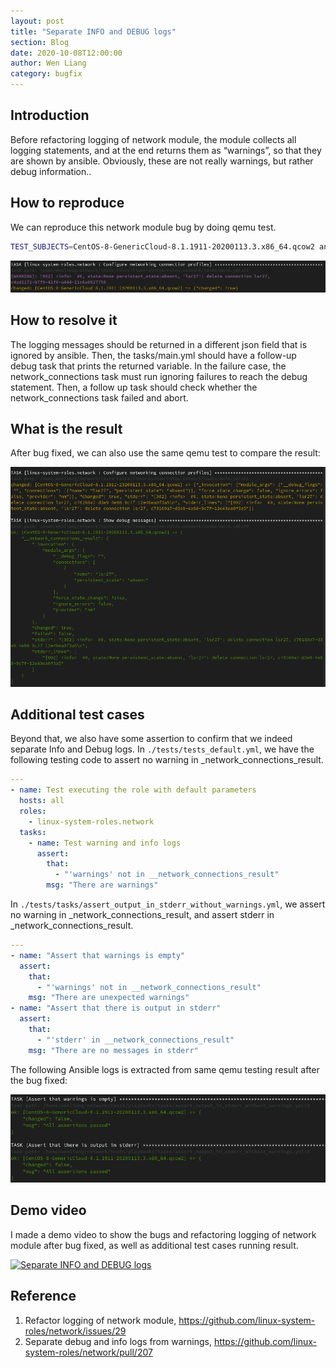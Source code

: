 ```yaml
---
layout: post
title: "Separate INFO and DEBUG logs"
section: Blog
date: 2020-10-08T12:00:00
author: Wen Liang
category: bugfix
---
```

## Introduction

Before refactoring logging of network module, the module collects all logging statements,
and at the end returns them as “warnings”, so that they are shown by ansible. Obviously,
these are not really warnings, but rather debug information..

## How to reproduce

We can reproduce this network module bug by doing qemu test.

```bash
TEST_SUBJECTS=CentOS-8-GenericCloud-8.1.1911-20200113.3.x86_64.qcow2 ansible-playbook -vv -i /usr/share/ansible/inventory/standard-inventory-qcow2 ./tests/playbooks/tests_ethernet.yml
```

![](../../images/wenliang_blog_figure1.png)

## How to resolve it

The logging messages should be returned in a different json field that is ignored by
ansible. Then, the tasks/main.yml should have a follow-up debug task that prints the
returned variable. In the failure case, the network_connections task must run ignoring
failures to reach the debug statement. Then, a follow up task should check whether the
network_connections task failed and abort.

## What is the result

After bug fixed, we can also use the same qemu test to compare the result:

![](../../images/wenliang_blog_figure2.png)

## Additional test cases

Beyond that, we also have some assertion to confirm that we indeed separate Info and Debug logs.
In `./tests/tests_default.yml`, we have the following testing code to assert no warning
in _network_connections_result.

```yaml
---
- name: Test executing the role with default parameters
  hosts: all
  roles:
    - linux-system-roles.network
  tasks:
    - name: Test warning and info logs
      assert:
        that:
          - "'warnings' not in __network_connections_result"
        msg: "There are warnings"
```

In `./tests/tasks/assert_output_in_stderr_without_warnings.yml`, we assert no warning in
_network_connections_result, and assert stderr in _network_connections_result.

```yaml
---
- name: "Assert that warnings is empty"
  assert:
    that:
      - "'warnings' not in __network_connections_result"
    msg: "There are unexpected warnings"
- name: "Assert that there is output in stderr"
  assert:
    that:
      - "'stderr' in __network_connections_result"
    msg: "There are no messages in stderr"
```

The following Ansible logs is extracted from same qemu testing result after the bug fixed:

![](../../images/wenliang_blog_figure3.png)


## Demo video

I made a demo video to show the bugs and refactoring logging of network module after bug fixed,
as well as additional test cases running result.

[![Separate INFO and DEBUG logs](https://img.youtube.com/vi/gmFN2wt8tv4/0.jpg)](https://www.youtube.com/watch?v=gmFN2wt8tv4)

## Reference

1. Refactor logging of network module, https://github.com/linux-system-roles/network/issues/29
2. Separate debug and info logs from warnings, https://github.com/linux-system-roles/network/pull/207
